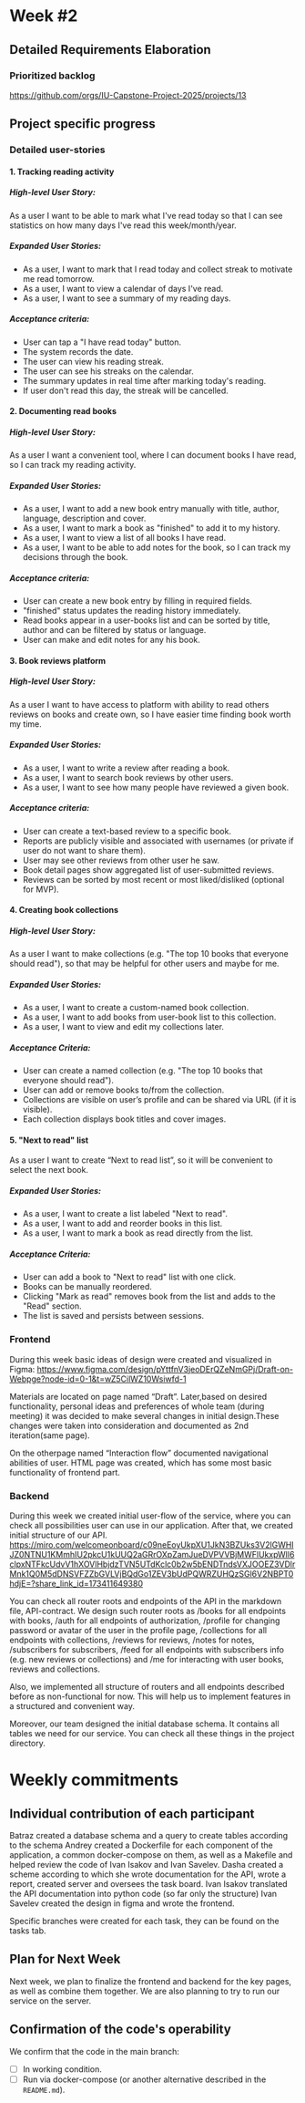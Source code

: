 # **Week #2**

## Detailed Requirements Elaboration

### Prioritized backlog

https://github.com/orgs/IU-Capstone-Project-2025/projects/13

## Project specific progress

### Detailed user-stories
#### 1. Tracking reading activity

##### High-level User Story:

As a user I want to be able to mark what I've read today so that I can see statistics on how many days I've read this
week/month/year.

##### Expanded User Stories:

- As a user, I want to mark that I read today and collect streak to motivate me read tomorrow.
- As a user, I want to view a calendar of days I've read.
- As a user, I want to see a summary of my reading days.

##### Acceptance criteria:

- User can tap a "I have read today" button.
- The system records the date.
- The user can view his reading streak.
- The user can see his streaks on the calendar.
- The summary updates in real time after marking today's reading.
- If user don't read this day, the streak will be cancelled.

#### 2. Documenting read books

##### High-level User Story:

As a user I want a convenient tool, where I can document books I have read, so I can track my reading activity.

##### Expanded User Stories:

- As a user, I want to add a new book entry manually with title, author, language, description and cover.
- As a user, I want to mark a book as "finished" to add it to my history.
- As a user, I want to view a list of all books I have read.
- As a user, I want to be able to add notes for the book, so I can track my decisions through the book.

##### Acceptance criteria:

- User can create a new book entry by filling in required fields.
- "finished" status updates the reading history immediately.
- Read books appear in a user-books list and can be sorted by title, author and can be filtered by status or language.
- User can make and edit notes for any his book.

#### 3. Book reviews platform

##### High-level User Story:

As a user I want to have access to platform with ability to read others reviews on books and create own, so I have
easier time finding book worth my time.

##### Expanded User Stories:

- As a user, I want to write a review after reading a book.
- As a user, I want to search book reviews by other users.
- As a user, I want to see how many people have reviewed a given book.

##### Acceptance criteria:

- User can create a text-based review to a specific book.
- Reports are publicly visible and associated with usernames (or private if user do not want to share them).
- User may see other reviews from other user he saw.
- Book detail pages show aggregated list of user-submitted reviews.
- Reviews can be sorted by most recent or most liked/disliked (optional for MVP).

#### 4. Creating book collections

##### High-level User Story:

As a user I want to make collections (e.g. "The top 10 books that everyone should read"), so that may be helpful for
other users and maybe for me.

##### Expanded User Stories:
- As a user, I want to create a custom-named book collection.
- As a user, I want to add books from user-book list to this collection.
- As a user, I want to view and edit my collections later.

##### Acceptance Criteria:
- User can create a named collection (e.g. "The top 10 books that everyone should read").
- User can add or remove books to/from the collection.
- Collections are visible on user’s profile and can be shared via URL (if it is visible).
- Each collection displays book titles and cover images.


#### 5. "Next to read" list
As a user I want to create “Next to read list”, so it will be convenient to select the next book.

##### Expanded User Stories:
- As a user, I want to create a list labeled "Next to read".
- As a user, I want to add and reorder books in this list.
- As a user, I want to mark a book as read directly from the list.

##### Acceptance Criteria:
- User can add a book to "Next to read" list with one click.
- Books can be manually reordered.
- Clicking "Mark as read" removes book from the list and adds to the "Read" section.
- The list is saved and persists between sessions.

### Frontend
During this week basic ideas of design were created and visualized in Figma:
https://www.figma.com/design/pYttfnV3jeoDErQZeNmGPj/Draft-on-Webpge?node-id=0-1&t=wZ5CilWZ10Wsiwfd-1

Materials are located on page named “Draft”. Later,based on desired functionality, personal ideas and preferences of whole team (during meeting) it was decided to make several changes in initial design.These changes were taken into consideration and documented as 2nd iteration(same page).

On the otherpage named “Interaction flow” documented navigational abilities of user.
HTML page was created, which has some most basic functionality of frontend part.

### Backend
During this week we created initial user-flow of the service, where you can check all possibilities user can
use in our application. After that, we created initial structure of our API.
https://miro.com/welcomeonboard/c09neEoyUkpXU1JkN3BZUks3V2lGWHlJZ0NTNU1KMmhIU2pkcU1kUUQ2aGRrOXpZamJueDVPVVBjMWFlUkxpWll6clpxNTFkcUdvV1hXOVlHbjdzTVN5UTdKclc0b2w5bENDTndsVXJOOEZ3VDlrMnk1Q0M5dDNSVFZZbGVLVjBQdGo1ZEV3bUdPQWRZUHQzSGl6V2NBPT0hdjE=?share_link_id=173411649380

You can check all router roots and endpoints of the API in the markdown file, API-contract. We design such router roots
as /books for all endpoints with books, /auth for all endpoints of authorization, /profile for changing password or
avatar of the user in the profile page, /collections for all endpoints with collections, /reviews for reviews, /notes
for notes, /subscribers for subscribers, /feed for all endpoints with subscribers info (e.g. new reviews or collections)
and /me for interacting with user books, reviews and collections.

Also, we implemented all structure of routers and all endpoints described before as non-functional for now. This
will help us to implement features in a structured and convenient way.

Moreover, our team designed the initial database schema. It contains all tables we need for our service. 
You can check all these things in the project directory.

# Weekly commitments

## Individual contribution of each participant
Batraz created a database schema and a query to create tables according to the schema
Andrey created a Dockerfile for each component of the application, a common docker-compose on them, as well as a Makefile and helped review the code of Ivan Isakov and Ivan Savelev.
Dasha created a scheme according to which she wrote documentation for the API, wrote a report, created server and oversees the task board.
Ivan Isakov translated the API documentation into python code (so far only the structure)
Ivan Savelev created the design in figma and wrote the frontend.

Specific branches were created for each task, they can be found on the tasks tab.

## Plan for Next Week
Next week, we plan to finalize the frontend and backend for the key pages, as well as combine them together. We are also planning to try to run our service on the server.

## Confirmation of the code's operability

We confirm that the code in the main branch:
- [ ] In working condition.
- [ ] Run via docker-compose (or another alternative described in the `README.md`).
